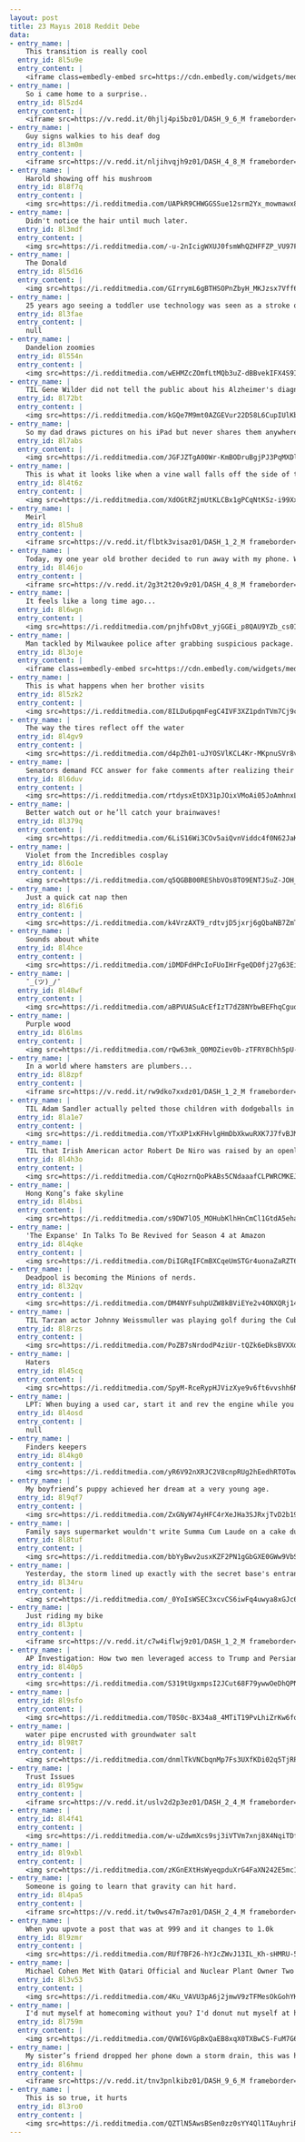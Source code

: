 ```yaml
---
layout: post
title: 23 Mayıs 2018 Reddit Debe
data:
- entry_name: |
    This transition is really cool
  entry_id: 8l5u9e
  entry_content: |
    <iframe class=embedly-embed src=https://cdn.embedly.com/widgets/media.html?src=https%3A%2F%2Fgfycat.com%2Fifr%2FDaringAltruisticDwarfmongoose&url=https%3A%2F%2Fgfycat.com%2FDaringAltruisticDwarfmongoose&image=https%3A%2F%2Fthumbs.gfycat.com%2FDaringAltruisticDwarfmongoose-size_restricted.gif&key=2aa3c4d5f3de4f5b9120b660ad850dc9&type=text%2Fhtml&schema=gfycat width=600 height=338 scrolling=no frameborder=0 allowfullscreen></iframe>
- entry_name: |
    So i came home to a surprise..
  entry_id: 8l5zd4
  entry_content: |
    <iframe src=https://v.redd.it/0hjlj4pi5bz01/DASH_9_6_M frameborder=0></iframe>
- entry_name: |
    Guy signs walkies to his deaf dog
  entry_id: 8l3m0m
  entry_content: |
    <iframe src=https://v.redd.it/nljihvqjh9z01/DASH_4_8_M frameborder=0></iframe>
- entry_name: |
    Harold showing off his mushroom
  entry_id: 8l8f7q
  entry_content: |
    <img src=https://i.redditmedia.com/UAPkR9CHWGGSSue12srm2Yx_mowmawx8AMqBSyXg9nQ.jpg?s=93d4660023f0d1e345426a171d776f55 frameborder=0>
- entry_name: |
    Didn't notice the hair until much later.
  entry_id: 8l3mdf
  entry_content: |
    <img src=https://i.redditmedia.com/-u-2nIcigWXUJ0fsmWhQZHFFZP_VU97F5tycGZeaLNE.jpg?s=e98d85ca392197f3d67be1038fcbc20d frameborder=0>
- entry_name: |
    The Donald
  entry_id: 8l5d16
  entry_content: |
    <img src=https://i.redditmedia.com/GIrrymL6gBTHSOPnZbyH_MKJzsx7Vff6j2lisAFduno.jpg?s=7952a48cde23cb1065564b68785f5d5a frameborder=0>
- entry_name: |
    25 years ago seeing a toddler use technology was seen as a stroke of genius, today it is largely met with thoughts of a lack of parenting.
  entry_id: 8l3fae
  entry_content: |
    null
- entry_name: |
    Dandelion zoomies
  entry_id: 8l554n
  entry_content: |
    <img src=https://i.redditmedia.com/wEHMZcZOmfLtMQb3uZ-dBBvekIFX4S9IGihYNcGL_ag.jpg?s=a01cd6c5c3b70946d8f3046ce35b95f3 frameborder=0>
- entry_name: |
    TIL Gene Wilder did not tell the public about his Alzheimer's diagnosis, because, He simply couldn’t bear the idea of one less smile in the world.
  entry_id: 8l72bt
  entry_content: |
    <img src=https://i.redditmedia.com/kGQe7M9mt0AZGEVur22D58L6CupIUlKbAlFL5Jmf3cA.jpg?s=a49dc95b9a9e164785f32f70380f368b frameborder=0>
- entry_name: |
    So my dad draws pictures on his iPad but never shares them anywhere. I couldn’t help but share this one he drew of my nephew.
  entry_id: 8l7abs
  entry_content: |
    <img src=https://i.redditmedia.com/JGFJZTgA00Wr-KmBODruBgjPJ3PqMXDlz8OgBVh9QrE.jpg?s=5f89879179d6a72e8c47ba79102c422c frameborder=0>
- entry_name: |
    This is what it looks like when a vine wall falls off the side of the wall
  entry_id: 8l4t6z
  entry_content: |
    <img src=https://i.redditmedia.com/XdOGtRZjmUtKLCBx1gPCqNtKSz-i99Xx-nAoKtIcJbU.jpg?s=c7bd82fd56cf17a15fd7a025ff422de3 frameborder=0>
- entry_name: |
    Meirl
  entry_id: 8l5hu8
  entry_content: |
    <iframe src=https://v.redd.it/flbtk3visaz01/DASH_1_2_M frameborder=0></iframe>
- entry_name: |
    Today, my one year old brother decided to run away with my phone. While it was recording.
  entry_id: 8l46jo
  entry_content: |
    <iframe src=https://v.redd.it/2g3t2t20v9z01/DASH_4_8_M frameborder=0></iframe>
- entry_name: |
    It feels like a long time ago...
  entry_id: 8l6wgn
  entry_content: |
    <img src=https://i.redditmedia.com/pnjhfvD8vt_yjGGEi_p8QAU9YZb_cs0Ix2q8_tPJ6sI.jpg?s=665e4d4fe9ed1a5af24c97cfaeba70c7 frameborder=0>
- entry_name: |
    Man tackled by Milwaukee police after grabbing suspicious package.
  entry_id: 8l3oje
  entry_content: |
    <iframe class=embedly-embed src=https://cdn.embedly.com/widgets/media.html?src=https%3A%2F%2Fgfycat.com%2Fifr%2FGrippingHelpfulGavial&url=https%3A%2F%2Fgfycat.com%2FGrippingHelpfulGavial&image=https%3A%2F%2Fthumbs.gfycat.com%2FGrippingHelpfulGavial-size_restricted.gif&key=522baf40bd3911e08d854040d3dc5c07&type=text%2Fhtml&schema=gfycat width=600 height=338 scrolling=no frameborder=0 allowfullscreen></iframe>
- entry_name: |
    This is what happens when her brother visits
  entry_id: 8l5zk2
  entry_content: |
    <img src=https://i.redditmedia.com/8ILDu6pqmFegC4IVF3XZ1pdnTVm7Cj9cDLqYkewCCi4.gif?fm=jpg&s=e828a2505f0e36c54b69fa6538aa0a85 frameborder=0>
- entry_name: |
    The way the tires reflect off the water
  entry_id: 8l4gv9
  entry_content: |
    <img src=https://i.redditmedia.com/d4pZh01-uJYOSVlKCL4Kr-MKpnuSVr8vrN_tSUuPPUg.jpg?s=46c96be690996a96dba478ac784b9051 frameborder=0>
- entry_name: |
    Senators demand FCC answer for fake comments after realizing their identities were stolen.
  entry_id: 8l6duv
  entry_content: |
    <img src=https://i.redditmedia.com/rtdysxEtDX31pJOixVMoAi05JoAmhnxL4GXl1RSOXyk.jpg?s=ba65e0936e62c57d5f5facf36bcae350 frameborder=0>
- entry_name: |
    Better watch out or he’ll catch your brainwaves!
  entry_id: 8l379q
  entry_content: |
    <img src=https://i.redditmedia.com/6LiS16Wi3COv5aiQvnViddc4f0N62JaKtRn0PgyrSX4.jpg?s=1d749aeda83179895a36da1443d6c4f8 frameborder=0>
- entry_name: |
    Violet from the Incredibles cosplay
  entry_id: 8l6o1e
  entry_content: |
    <img src=https://i.redditmedia.com/q5QGBB00REShbVOs8TO9ENTJSuZ-JOH_yykmLeDVm4I.jpg?s=2def3d7230374fe91536cef9620a3a51 frameborder=0>
- entry_name: |
    Just a quick cat nap then
  entry_id: 8l6fi6
  entry_content: |
    <img src=https://i.redditmedia.com/k4VrzAXT9_rdtvjD5jxrj6gQbaNB7ZmT-g5ciL57CHM.jpg?s=5003209955d7032f2290d908df87d62c frameborder=0>
- entry_name: |
    Sounds about white
  entry_id: 8l4hce
  entry_content: |
    <img src=https://i.redditmedia.com/iDMDFdHPcIoFUoIHrFgeQD0fj27g63EipHdV8G-zc2A.jpg?s=4016dcc2a97000d37e6a4e8c5e4b9afa frameborder=0>
- entry_name: |
    ¯_(ツ)_/¯
  entry_id: 8l48wf
  entry_content: |
    <img src=https://i.redditmedia.com/aBPVUASuAcEfIzT7dZ8NYbwBEFhqCguqaZqleHrBXLo.jpg?s=b7dc255ce7c62d8ed00f9c2a2213379a frameborder=0>
- entry_name: |
    Purple wood
  entry_id: 8l6lms
  entry_content: |
    <img src=https://i.redditmedia.com/rQw63mk_Q0MOZiev0b-zTFRY8Chh5pU-17eWdcUo5EM.jpg?s=2d37880e9e5652bd377497faaf8a50fe frameborder=0>
- entry_name: |
    In a world where hamsters are plumbers...
  entry_id: 8l8zpf
  entry_content: |
    <iframe src=https://v.redd.it/rw9dko7xxdz01/DASH_1_2_M frameborder=0></iframe>
- entry_name: |
    TIL Adam Sandler actually pelted those children with dodgeballs in Billy Madison. He ended up making one of the kids cry. The parents were not happy and approached Sandler. He responded and said, “Didn’t they read the script?” and the parent said “They’re six, they don’t read yet.”
  entry_id: 8la1e7
  entry_content: |
    <img src=https://i.redditmedia.com/YTxXP1xKFHvlgHmDbXkwuRXK7J7fvBJMPxs9_AfGnqs.jpg?s=185fcc9e9d4f5f14f1bd2d7059e89456 frameborder=0>
- entry_name: |
    TIL that Irish American actor Robert De Niro was raised by an openly gay Catholic father and an atheist mother in New York just two generations after his family fled Ireland to escape the famine
  entry_id: 8l4h3o
  entry_content: |
    <img src=https://i.redditmedia.com/CqHozrnQoPkABs5CNdaaafCLPWRCMKEJBJ2dPYkIOdk.jpg?s=4bc4c5c001a2b128d5ac379dc5df85c3 frameborder=0>
- entry_name: |
    Hong Kong’s fake skyline
  entry_id: 8l4bsi
  entry_content: |
    <img src=https://i.redditmedia.com/s9DW7lO5_MOHubKlhHnCmCl1GtdA5ehaPgnHoJIqA68.jpg?s=19acb8c89db6660bd320e5cf835cb0a9 frameborder=0>
- entry_name: |
    'The Expanse' In Talks To Be Revived for Season 4 at Amazon
  entry_id: 8l4qke
  entry_content: |
    <img src=https://i.redditmedia.com/DiIGRqIFCmBXCqeUmSTGr4uonaZaRZT6QVsBjnc_Sp4.jpg?s=3439f9f6e88e18c520a0a653150f3b38 frameborder=0>
- entry_name: |
    Deadpool is becoming the Minions of nerds.
  entry_id: 8l32qv
  entry_content: |
    <img src=https://i.redditmedia.com/DM4NYFsuhpUZW8kBViEYe2v4ONXQRj14mhHo5wtGOv8.jpg?s=f1bbf9b752f06d569bfd20f52e25b6ac frameborder=0>
- entry_name: |
    TIL Tarzan actor Johnny Weissmuller was playing golf during the Cuban Revolution when his cart was suddenly surrounded by rebel soldiers. After doing the Tarzan yell for them, the guerrillas recognized him and even escorted him to his hotel.
  entry_id: 8l8rzs
  entry_content: |
    <img src=https://i.redditmedia.com/PoZB7sNrdodP4ziUr-tQZk6eDksBVXXdYScCJ3xYCEY.jpg?s=c76979659b3b3b15b0a6453a19c4e6b7 frameborder=0>
- entry_name: |
    Haters
  entry_id: 8l45cq
  entry_content: |
    <img src=https://i.redditmedia.com/SpyM-RceRypHJVizXye9v6ft6vvshh6NMMAl7zjbg20.jpg?s=88606e23c08a5d03e965b385e11c58c9 frameborder=0>
- entry_name: |
    LPT: When buying a used car, start it and rev the engine while you have a friend watch the exhaust. If the exhaust has a blue tint to it, it means the engine is burning oil and you should immediately walk away.
  entry_id: 8l4osd
  entry_content: |
    null
- entry_name: |
    Finders keepers
  entry_id: 8l4kg0
  entry_content: |
    <img src=https://i.redditmedia.com/yR6V92nXRJC2V8cnpRUg2hEedhRTOTows44CQy6fAE0.jpg?s=0306bec0e679b3efc37bb781a0003660 frameborder=0>
- entry_name: |
    My boyfriend’s puppy achieved her dream at a very young age.
  entry_id: 8l9qf7
  entry_content: |
    <img src=https://i.redditmedia.com/ZxGNyW74yHFC4rXeJHa3SJRxjTvD2b194yHEv9lGL0g.jpg?s=8afd60e7bc9043da2f7f17a3a3ae351a frameborder=0>
- entry_name: |
    Family says supermarket wouldn't write Summa Cum Laude on a cake due to profanity
  entry_id: 8l8tuf
  entry_content: |
    <img src=https://i.redditmedia.com/bbYyBwv2usxKZF2PN1gGbGXE0GWw9VbSNJKwWBwVYBk.jpg?s=5ab67c9f6a7cf6d6181fb31da88b0086 frameborder=0>
- entry_name: |
    Yesterday, the storm lined up exactly with the secret base's entrance, making it look like something out of Star Wars.
  entry_id: 8l34ru
  entry_content: |
    <img src=https://i.redditmedia.com/_0YoIsWSEC3xcvCS6iwFq4uwya8xGJc6sCVxfB6mBuU.png?s=fe70744379f5c27a22b6faf4329827c4 frameborder=0>
- entry_name: |
    Just riding my bike
  entry_id: 8l3ptu
  entry_content: |
    <iframe src=https://v.redd.it/c7w4iflwj9z01/DASH_1_2_M frameborder=0></iframe>
- entry_name: |
    AP Investigation: How two men leveraged access to Trump and Persian Gulf crown princes into millions of dollars
  entry_id: 8l40p5
  entry_content: |
    <img src=https://i.redditmedia.com/S319tUgxmpsI2JCut68F79ywwOeDhQPNnKEifVx2eT0.jpg?s=9e5dd104b7d10636796d55c4f592eadd frameborder=0>
- entry_name: |
  entry_id: 8l9sfo
  entry_content: |
    <img src=https://i.redditmedia.com/T0S0c-BX34a8_4MTiT19PvLhiZrKw6fqeHFFAATdelk.png?s=664273719233fba61668b2398766e3b1 frameborder=0>
- entry_name: |
    water pipe encrusted with groundwater salt
  entry_id: 8l98t7
  entry_content: |
    <img src=https://i.redditmedia.com/dnmlTkVNCbqnMp7Fs3UXfKDi02q5TjRPgV-emFb2g1s.jpg?s=a3970a988d0d7881fcf39aed813532a5 frameborder=0>
- entry_name: |
    Trust Issues
  entry_id: 8l95gw
  entry_content: |
    <iframe src=https://v.redd.it/uslv2d2p3ez01/DASH_2_4_M frameborder=0></iframe>
- entry_name: |
  entry_id: 8l4f41
  entry_content: |
    <img src=https://i.redditmedia.com/w-uZdwmXcs9sj3iVTVm7xnj8X4NqiTDfm-KE-4moPDk.jpg?s=67e8d25b0ceaada376b7e2f7a64525de frameborder=0>
- entry_name: |
  entry_id: 8l9xbl
  entry_content: |
    <img src=https://i.redditmedia.com/zKGnEXtHsWyeqpduXrG4FaXN242E5mc11hLZCXBCvkE.jpg?s=aa64b7dc3bc303beb0dde5d4247dd22a frameborder=0>
- entry_name: |
    Someone is going to learn that gravity can hit hard.
  entry_id: 8l4pa5
  entry_content: |
    <iframe src=https://v.redd.it/tw0ws47m7az01/DASH_2_4_M frameborder=0></iframe>
- entry_name: |
    When you upvote a post that was at 999 and it changes to 1.0k
  entry_id: 8l9zmr
  entry_content: |
    <img src=https://i.redditmedia.com/RUf7BF26-hYJcZWvJ13IL_Kh-sHMRU-5tZmhBdupVLg.jpg?s=b2c8d1c5551a55d1f7e7fd92bd1a5500 frameborder=0>
- entry_name: |
    Michael Cohen Met With Qatari Official and Nuclear Plant Owner Two Days Before the FBI Raided His Offices
  entry_id: 8l3v53
  entry_content: |
    <img src=https://i.redditmedia.com/4Ku_VAVU3pA6j2jmwV9zTFMesOkGohYKmsh3pZfHX6k.jpg?s=11b845b9dd80a7cecaefd08a9e0374c5 frameborder=0>
- entry_name: |
    I'd nut myself at homecoming without you? I'd donut nut myself at homecoming with you? So what is the question again?
  entry_id: 8l759m
  entry_content: |
    <img src=https://i.redditmedia.com/QVWI6VGpBxQaEB8xqX0TXBwCS-FuM7G6P1czHjt8QqM.jpg?s=2fa495e539f9e7a4adf033188a8bdc84 frameborder=0>
- entry_name: |
    My sister’s friend dropped her phone down a storm drain, this was how they got it back
  entry_id: 8l6hmu
  entry_content: |
    <iframe src=https://v.redd.it/tnv3pnlkibz01/DASH_9_6_M frameborder=0></iframe>
- entry_name: |
    This is so true, it hurts
  entry_id: 8l3ro0
  entry_content: |
    <img src=https://i.redditmedia.com/QZTlN5AwsBSen0zz0sYY4Ql1TAuyhriRqwJswccDZyU.jpg?s=cbce7d31489ef85357f6d940f8ffeb76 frameborder=0>
---
```

